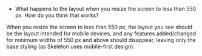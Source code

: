 - What happens to the layout when you resize the screen to less than 550 px. How do you think that works?

When you resize the screen to less than 550 px, the layout you see should be the layout intended for mobile devices, and any features added/changed for minimum widths of 550 px and above should disappear, leaving only the base styling (as Skeleton uses mobile-first design).
